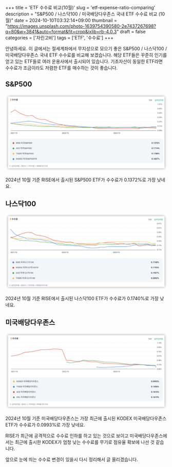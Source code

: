 +++
title = 'ETF 수수료 비교(10월)'
slug = 'etf-expense-ratio-comparing'
description = "S&P500 / 나스닥100 / 미국배당다우존스 국내 ETF 수수료 비교 (10월)"
date = 2024-10-10T03:32:14+09:00
thumbnail = "https://images.unsplash.com/photo-1639754390580-2e7437267698?q=80&w=3841&auto=format&fit=crop&ixlib=rb-4.0.3"
draft = false
categories = ['자린고비']
tags = ['ETF', '수수료']
+++

안녕하세요. 이 글에서는 절세계좌에서 무지성으로 모으기 좋은 S&P500 / 나스닥100 / 미국배당다우존스 국내 ETF 수수료를 비교해 보겠습니다. 해당 ETF들은 꾸준히 인기를 얻고 있는 ETF들로 여러 운용사에서 출시되어 있습니다. 기초자산이 동일한 ETF라면 수수료가 조금이라도 저렴한 ETF를 매수하는 것이 좋습니다.

## S&P500

![S&P500 수수료 비교](./snp500_etf_expense_ratio.png)

2024년 10월 기준 RISE에서 출시된 S&P500 ETF가 수수료가 0.1372%로 가장 낮네요.


## 나스닥100

![나스닥100 수수료 비교](./nasdaq100_etf_expense_ratio.png)

2024년 10월 기준 RISE에서 출시된 나스닥100 ETF가 수수료가 0.1740%로 가장 낮네요.


## 미국배당다우존스

![미국배당다우존스 수수료 비교](korean_schd_etf_expense_ratio.png)

2024년 10월 기준 미국배당다우존스는 가장 최근에 출시된 KODEX 미국배당다우존스 ETF가 수수료가 0.0993%로 가장 낮네요.

RISE가 최근에 공격적으로 수수료 인하를 하고 있는 것으로 보이고 미국배당다우존스에서는 최근에 출시한 KODEX가 엄청 낮는 수수료를 무기로 점유율 확보에 나선 것 같습니다.

앞으로 눈에 띄는 수수료 변경이 있을시 다시 정리해서 글 올리겠습니다.
